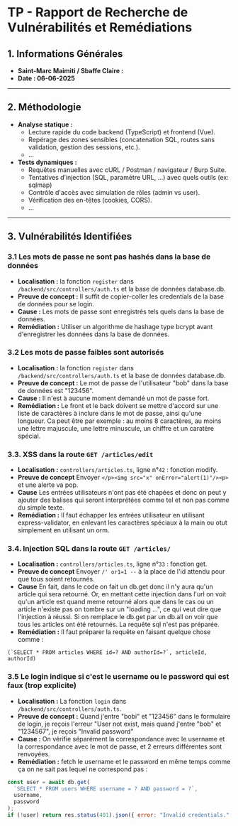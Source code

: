 # TP - Rapport de Recherche de Vulnérabilités et Remédiations

## 1. Informations Générales

- **Saint-Marc Maimiti / Sbaffe Claire :**
- **Date : 06-06-2025**

---

## 2. Méthodologie

- **Analyse statique :**
  - Lecture rapide du code backend (TypeScript) et frontend (Vue).
  - Repérage des zones sensibles (concatenation SQL, routes sans validation, gestion des sessions, etc.).
  - ...
- **Tests dynamiques :**
  - Requêtes manuelles avec cURL / Postman / navigateur / Burp Suite.
  - Tentatives d’injection (SQL, paramètre URL, ...) avec quels outils (ex: sqlmap)
  - Contrôle d'accès avec simulation de rôles (admin vs user).
  - Vérification des en-têtes (cookies, CORS).
  - ...

---

## 3. Vulnérabilités Identifiées

### 3.1 Les mots de passe ne sont pas hashés dans la base de données

- **Localisation :** la fonction `register` dans `/backend/src/controllers/auth.ts` et la base de données database.db.
- **Preuve de concept :** Il suffit de copier-coller les credentials de la base de données pour se login.
- **Cause :** Les mots de passe sont enregistrés tels quels dans la base de données.
- **Remédiation :** Utiliser un algorithme de hashage type bcrypt avant d'enregistrer les données dans la base de données.

### 3.2 Les mots de passe faibles sont autorisés

- **Localisation :** la fonction `register` dans `/backend/src/controllers/auth.ts` et la base de données database.db.
- **Preuve de concept :** Le mot de passe de l'utilisateur "bob" dans la base de données est "123456".
- **Cause :** Il n'est à aucune moment demandé un mot de passe fort.
- **Remédiation :** Le front et le back doivent se mettre d'accord sur une liste de caractères à inclure dans le mot de passe, ainsi qu'une longueur. Ca peut être par exemple : au moins 8 caractères, au moins une lettre majuscule, une lettre minuscule, un chiffre et un caratère spécial.

### 3.3. XSS dans la route `GET /articles/edit`

- **Localisation :** `controllers/articles.ts`, ligne n°`42` : fonction modify.
- **Preuve de concept**
  Envoyer `</p><img src="x" onError="alert(1)"/><p>` et une alerte va pop.
- **Cause**
  Les entrées utilisateurs n'ont pas été chapées et donc on peut y ajouter des balises qui seront interprétées comme tel et non pas comme du simple texte.
- **Remédiation :**
  Il faut échapper les entrées utilisateur en utilisant express-validator, en enlevant les caractères spéciaux à la main ou otut simplement en utilisant un orm.

### 3.4. Injection SQL dans la route `GET /articles/`

- **Localisation :** `controllers/articles.ts`, ligne n°`33` : fonction get.
- **Preuve de concept**
  Envoyer `/' or1=1 --` à la place de l'id attendu pour que tous soient retournés.
- **Cause**
  En fait, dans le code on fait un db.get donc il n'y aura qu'un article qui sera retourné. Or, en mettant cette injection dans l'url on voit qu'un article est quand meme retourné alors que dans le cas ou un article n'existe pas on tombre sur un "loading ...", ce qui veut dire que l'injection à réussi. Si on remplace le db.get par un db.all on voir que tous les articles ont été retournés. La requête sql n'est pas préparée.
- **Remédiation :**
  Il faut préparer la requête en faisant quelque chose comme :

```javascipt
(`SELECT * FROM articles WHERE id=? AND authorId=?`, articleId, authorId)
```

### 3.5 Le login indique si c'est le username ou le password qui est faux (trop explicite)

- **Localisation :** La fonction `login` dans `/backend/src/controllers/auth.ts`.
- **Preuve de concept :** Quand j'entre "bobi" et "123456" dans le formulaire de login, je reçois l'erreur "User not exist, mais quand j'entre "bob" et "1234567", je reçois "Invalid password"
- **Cause :** On vérifie séparément la correspondance avec le username et la correspondance avec le mot de passe, et 2 erreurs différentes sont renvoyées.
- **Remédiation :** fetch le username et le password en même temps comme ça on ne sait pas lequel ne correspond pas :

```javascript
const user = await db.get(
  `SELECT * FROM users WHERE username = ? AND password = ?`,
  username,
  password
);
if (!user) return res.status(401).json({ error: "Invalid credentials." });
```

